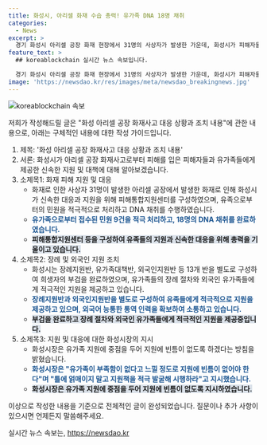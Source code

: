```yaml
---
title: 화성시, 아리셀 화재 수습 총력! 유가족 DNA 18명 채취
categories:
  - News
excerpt: >
  경기 화성시 아리셀 공장 화재 현장에서 31명의 사상자가 발생한 가운데, 화성시가 피해자들을 위한 대책을 총력으로 추진하고 있다. 피해통합지원센터를 구성하여 외국인 유가족들의 민원을 신속히 처리하고, 재난안전대책본부를 통해 유가족 지원 및 부검을 진행 중이다. 또한, 외국인 지원을 위해 통역 인력을 동원하고 정부로부터 경제적 지원을 요청 중이며, 유가족에 대한 신속한 지원을 약속하고 있다.
feature_text: >
  ## koreablockchain 실시간 뉴스 속보입니다.

  경기 화성시 아리셀 공장 화재 현장에서 31명의 사상자가 발생한 가운데, 화성시가 피해자들을 위한 대책을 총력으로 추진하고 있다. 피해통합지원센터를 구성하여 외국인 유가족들의 민원을 신속히 처리하고, 재난안전대책본부를 통해 유가족 지원 및 부검을 진행 중이다. 또한, 외국인 지원을 위해 통역 인력을 동원하고 정부로부터 경제적 지원을 요청 중이며, 유가족에 대한 신속한 지원을 약속하고 있다.
image: 'https://newsdao.kr/res/images/meta/newsdao_breakingnews.jpg'
---
```


<p><img src="https://newsdao.kr/res/images/meta/newsdao_breakingnews.jpg" alt="koreablockchain 속보" /></p>

<p>저희가 작성해드릴 글은 "화성 아리셀 공장 화재사고 대응 상황과 조치 내용"에 관한 내용으로, 아래는 구체적인 내용에 대한 작성 가이드입니다. </p>

<ol>
<li>제목: '화성 아리셀 공장 화재사고 대응 상황과 조치 내용'</li>
<li>서론: 화성시가 아리셀 공장 화재사고로부터 피해를 입은 피해자들과 유가족들에게 제공한 신속한 지원 및 대책에 대해 알아보겠습니다.</li>
<li>소제목1: 화재 피해 지원 및 대응
<ul>
<li>화재로 인한 사상자 31명이 발생한 아리셀 공장에서 발생한 화재로 인해 화성시가 신속한 대응과 지원을 위해 피해통합지원센터를 구성하였으며, 유족으로부터의 민원을 적극적으로 처리하고 DNA 채취를 수행하였습니다.</li>
<li><b><span style="color: #1a5490;">유가족으로부터 접수된 민원 9건을 적극 처리하고, 18명의 DNA 채취를 완료하였습니다.</span></b></li>
<li><b><span style="background-color: #21538527;">피해통합지원센터 등을 구성하여 유족들의 지원과 신속한 대응을 위해 총력을 기울이고 있습니다.</span></b></li>
</ul></li>
<li>소제목2: 장례 및 외국인 지원 조치
<ul>
<li>화성시는 장례지원반, 유가족대책반, 외국인지원반 등 13개 반을 별도로 구성하여 희생자의 부검을 완료하였으며, 유가족들의 장례 절차와 외국인 유가족들에게 적극적인 지원을 제공하고 있습니다.</li>
<li><b><span style="color: #1a5490;">장례지원반과 외국인지원반을 별도로 구성하여 유족들에게 적극적으로 지원을 제공하고 있으며, 외국어 능통한 통역 인력을 확보하여 소통하고 있습니다.</span></b></li>
<li><b><span style="background-color: #21538527;">부검을 완료하고 장례 절차와 외국인 유가족들에게 적극적인 지원을 제공중입니다.</span></b></li>
</ul></li>
<li>소제목3: 지원 및 대응에 대한 화성시장의 지시
<ul>
<li>화성시장은 유가족 지원에 중점을 두어 지원에 빈틈이 없도록 하겠다는 방침을 밝혔습니다.</li>
<li><b><span style="color: #1a5490;">화성시장은 "유가족이 부족함이 없다고 느낄 정도로 지원에 빈틈이 없어야 한다"며 "틀에 얽매이지 말고 지원책을 적극 발굴해 시행하라"고 지시했습니다.</span></b></li>
<li><b><span style="background-color: #21538527;">화성시장은 유가족 지원에 중점을 두어 지원에 빈틈이 없도록 지시하였습니다.</span></b></li>
</ul></li>
</ol>

<p>이상으로 작성한 내용을 기준으로 전체적인 글이 완성되었습니다. 질문이나 추가 사항이 있으시면 언제든지 말씀해주세요.</p>
실시간 뉴스 속보는, <a href="https://newsdao.kr" rel="dofollow">https://newsdao.kr</a>


